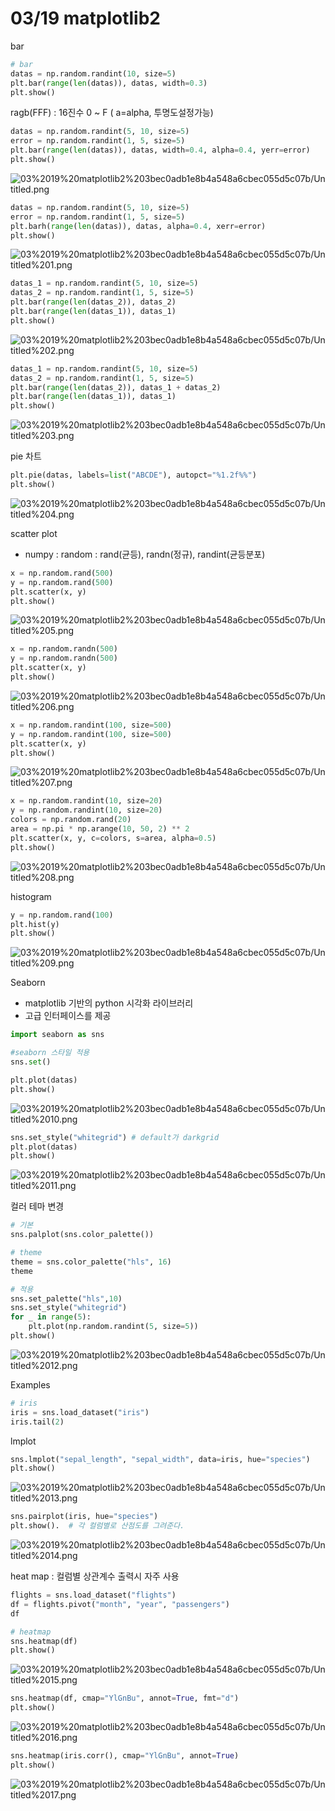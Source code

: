 # 03/19 matplotlib2

bar

```python
# bar
datas = np.random.randint(10, size=5)
plt.bar(range(len(datas)), datas, width=0.3)
plt.show()
```

ragb(FFF) : 16진수 0 ~ F ( a=alpha, 투명도설정가능)

```python
datas = np.random.randint(5, 10, size=5)
error = np.random.randint(1, 5, size=5)
plt.bar(range(len(datas)), datas, width=0.4, alpha=0.4, yerr=error)
plt.show()
```

![03%2019%20matplotlib2%203bec0adb1e8b4a548a6cbec055d5c07b/Untitled.png](03%2019%20matplotlib2%203bec0adb1e8b4a548a6cbec055d5c07b/Untitled.png)

```python
datas = np.random.randint(5, 10, size=5)
error = np.random.randint(1, 5, size=5)
plt.barh(range(len(datas)), datas, alpha=0.4, xerr=error)
plt.show()
```

![03%2019%20matplotlib2%203bec0adb1e8b4a548a6cbec055d5c07b/Untitled%201.png](03%2019%20matplotlib2%203bec0adb1e8b4a548a6cbec055d5c07b/Untitled%201.png)

```python
datas_1 = np.random.randint(5, 10, size=5)
datas_2 = np.random.randint(1, 5, size=5)
plt.bar(range(len(datas_2)), datas_2)
plt.bar(range(len(datas_1)), datas_1)
plt.show()
```

![03%2019%20matplotlib2%203bec0adb1e8b4a548a6cbec055d5c07b/Untitled%202.png](03%2019%20matplotlib2%203bec0adb1e8b4a548a6cbec055d5c07b/Untitled%202.png)

```python
datas_1 = np.random.randint(5, 10, size=5)
datas_2 = np.random.randint(1, 5, size=5)
plt.bar(range(len(datas_2)), datas_1 + datas_2)
plt.bar(range(len(datas_1)), datas_1)
plt.show()
```

![03%2019%20matplotlib2%203bec0adb1e8b4a548a6cbec055d5c07b/Untitled%203.png](03%2019%20matplotlib2%203bec0adb1e8b4a548a6cbec055d5c07b/Untitled%203.png)

pie 차트

```python
plt.pie(datas, labels=list("ABCDE"), autopct="%1.2f%%")
plt.show()
```

![03%2019%20matplotlib2%203bec0adb1e8b4a548a6cbec055d5c07b/Untitled%204.png](03%2019%20matplotlib2%203bec0adb1e8b4a548a6cbec055d5c07b/Untitled%204.png)

scatter plot

- numpy : random : rand(균등), randn(정규), randint(균등분포)

```python
x = np.random.rand(500)
y = np.random.rand(500)
plt.scatter(x, y)
plt.show()
```

![03%2019%20matplotlib2%203bec0adb1e8b4a548a6cbec055d5c07b/Untitled%205.png](03%2019%20matplotlib2%203bec0adb1e8b4a548a6cbec055d5c07b/Untitled%205.png)

```python
x = np.random.randn(500)
y = np.random.randn(500)
plt.scatter(x, y)
plt.show()
```

![03%2019%20matplotlib2%203bec0adb1e8b4a548a6cbec055d5c07b/Untitled%206.png](03%2019%20matplotlib2%203bec0adb1e8b4a548a6cbec055d5c07b/Untitled%206.png)

```python
x = np.random.randint(100, size=500)
y = np.random.randint(100, size=500)
plt.scatter(x, y)
plt.show()
```

![03%2019%20matplotlib2%203bec0adb1e8b4a548a6cbec055d5c07b/Untitled%207.png](03%2019%20matplotlib2%203bec0adb1e8b4a548a6cbec055d5c07b/Untitled%207.png)

```python
x = np.random.randint(10, size=20)
y = np.random.randint(10, size=20)
colors = np.random.rand(20)
area = np.pi * np.arange(10, 50, 2) ** 2
plt.scatter(x, y, c=colors, s=area, alpha=0.5)
plt.show()
```

![03%2019%20matplotlib2%203bec0adb1e8b4a548a6cbec055d5c07b/Untitled%208.png](03%2019%20matplotlib2%203bec0adb1e8b4a548a6cbec055d5c07b/Untitled%208.png)

histogram

```python
y = np.random.rand(100)
plt.hist(y)
plt.show()
```

![03%2019%20matplotlib2%203bec0adb1e8b4a548a6cbec055d5c07b/Untitled%209.png](03%2019%20matplotlib2%203bec0adb1e8b4a548a6cbec055d5c07b/Untitled%209.png)

Seaborn

- matplotlib 기반의 python 시각화 라이브러리
- 고급 인터페이스를 제공

```python
import seaborn as sns

#seaborn 스타일 적용
sns.set()
```

```python
plt.plot(datas)
plt.show()
```

![03%2019%20matplotlib2%203bec0adb1e8b4a548a6cbec055d5c07b/Untitled%2010.png](03%2019%20matplotlib2%203bec0adb1e8b4a548a6cbec055d5c07b/Untitled%2010.png)

```python
sns.set_style("whitegrid") # default가 darkgrid
plt.plot(datas)
plt.show()
```

![03%2019%20matplotlib2%203bec0adb1e8b4a548a6cbec055d5c07b/Untitled%2011.png](03%2019%20matplotlib2%203bec0adb1e8b4a548a6cbec055d5c07b/Untitled%2011.png)

컬러 테마 변경

```python
# 기본
sns.palplot(sns.color_palette())

# theme
theme = sns.color_palette("hls", 16)
theme

# 적용
sns.set_palette("hls",10)
sns.set_style("whitegrid")
for _ in range(5):
    plt.plot(np.random.randint(5, size=5))
plt.show()
```

![03%2019%20matplotlib2%203bec0adb1e8b4a548a6cbec055d5c07b/Untitled%2012.png](03%2019%20matplotlib2%203bec0adb1e8b4a548a6cbec055d5c07b/Untitled%2012.png)

Examples

```python
# iris
iris = sns.load_dataset("iris")
iris.tail(2)
```

lmplot

```python
sns.lmplot("sepal_length", "sepal_width", data=iris, hue="species")
plt.show()
```

![03%2019%20matplotlib2%203bec0adb1e8b4a548a6cbec055d5c07b/Untitled%2013.png](03%2019%20matplotlib2%203bec0adb1e8b4a548a6cbec055d5c07b/Untitled%2013.png)

```python
sns.pairplot(iris, hue="species")
plt.show().  # 각 컬럼별로 산점도를 그려준다.
```

![03%2019%20matplotlib2%203bec0adb1e8b4a548a6cbec055d5c07b/Untitled%2014.png](03%2019%20matplotlib2%203bec0adb1e8b4a548a6cbec055d5c07b/Untitled%2014.png)

heat map : 컬럼별 상관계수 출력시 자주 사용

```python
flights = sns.load_dataset("flights")
df = flights.pivot("month", "year", "passengers")
df
```

```python
# heatmap
sns.heatmap(df)
plt.show()
```

![03%2019%20matplotlib2%203bec0adb1e8b4a548a6cbec055d5c07b/Untitled%2015.png](03%2019%20matplotlib2%203bec0adb1e8b4a548a6cbec055d5c07b/Untitled%2015.png)

```python
sns.heatmap(df, cmap="YlGnBu", annot=True, fmt="d")
plt.show()
```

![03%2019%20matplotlib2%203bec0adb1e8b4a548a6cbec055d5c07b/Untitled%2016.png](03%2019%20matplotlib2%203bec0adb1e8b4a548a6cbec055d5c07b/Untitled%2016.png)

```python
sns.heatmap(iris.corr(), cmap="YlGnBu", annot=True)
plt.show()
```

![03%2019%20matplotlib2%203bec0adb1e8b4a548a6cbec055d5c07b/Untitled%2017.png](03%2019%20matplotlib2%203bec0adb1e8b4a548a6cbec055d5c07b/Untitled%2017.png)
